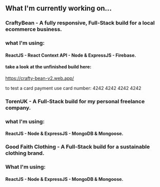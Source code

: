 ## What I'm currently working on... 

### CraftyBean - A fully responsive, Full-Stack build for a local ecommerce business.

### what I'm using:
#### ReactJS - React Context API - Node & ExpressJS - Firebase.

#### take a look at the unfinished build here:
https://crafty-bean-v2.web.app/

to test a card payment use card number: 4242 4242 4242 4242

### TorenUK - A Full-Stack build for my personal freelance company.

### what I'm using:
#### ReactJS - Node & ExpressJS - MongoDB & Mongoose. 

### Good Faith Clothing - A Full-Stack build for a sustainable clothing brand.

### What I'm using:
#### ReactJS - Node & ExpressJS - MongoDB & Mongoose.

